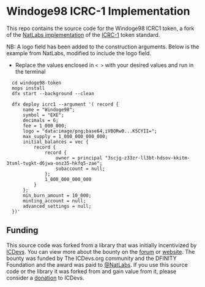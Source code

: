 # Windoge98 ICRC-1 Implementation
This repo contains the source code for the Windoge98 ICRC1 token, 
a fork of the [NatLabs implementation](https://github.com/NatLabs/icrc1) of the 
[ICRC-1](https://github.com/dfinity/ICRC-1) token standard. 

NB: A logo field has been added to the construction arguments. Below is the example from NatLabs, modified to include the logo field.
    
  - Replace the values enclosed in `< >` with your desired values and run in the terminal 

  ```motoko
    cd windoge98-token
    mops install
    dfx start --background --clean

    dfx deploy icrc1 --argument '( record {                     
        name = "Windoge98";                         
        symbol = "EXE";                           
        decimals = 6;                                           
        fee = 1_000_000;                                        
        logo = "data:image/png;base64,iVBORw0...K5CYII=";                                        
        max_supply = 1_000_000_000_000;                         
        initial_balances = vec {                                
            record {                                            
                record {                                        
                    owner = principal "3scjg-z33zr-ll3bt-hdsov-kkitm-3tsml-tvgkt-d6jwa-onz35-hkfq5-zae";   
                    subaccount = null;                          
                };                                              
                1_000_000_000_000                                 
            }                                                   
        };                                                      
        min_burn_amount = 10_000;                         
        minting_account = null;                                 
        advanced_settings = null;                               
    })'
  ```

## Funding

This source code was forked from a library that was initially incentivized by [ICDevs](https://icdevs.org/). You can view more about the bounty on the [forum](https://forum.dfinity.org/t/completed-icdevs-org-bounty-26-icrc-1-motoko-up-to-10k/14868/54) or [website](https://icdevs.org/bounties/2022/08/14/ICRC-1-Motoko.html). The bounty was funded by The ICDevs.org community and the DFINITY Foundation and the award was paid to [@NatLabs](https://github.com/NatLabs). If you use this source code or the library it was forked from and gain value from it, please consider a [donation](https://icdevs.org/donations.html) to ICDevs.